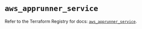 # `aws_apprunner_service`

Refer to the Terraform Registry for docs: [`aws_apprunner_service`](https://registry.terraform.io/providers/hashicorp/aws/5.70.0/docs/resources/apprunner_service).
